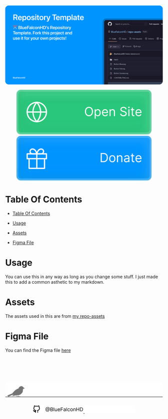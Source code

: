 <p align="center">
  <img src="https://github.com/BlueFalconHD/repo-assets/blob/main/repos/repo-template/repo-template-header.png?raw=true" alt-text="Repository Template - Fork this and use it for your own projects!">
</p>
<p align="center">
    <a href="https://google.com" title="Doesn't actually lead to a site."><img src="https://raw.githubusercontent.com/BlueFalconHD/repo-assets/6d23d4d07ce3194b9e01105ebf2d9ca3b9e4e95c/Button%20Success.svg"></a>
    <a margin="5px" href="https://google.com" title="Doesn't actually lead to a site."><img src="https://raw.githubusercontent.com/BlueFalconHD/repo-assets/6d23d4d07ce3194b9e01105ebf2d9ca3b9e4e95c/Button%20Blue.svg"></a>
</p>

# Table Of Contents

- [Table Of Contents](#table-of-contents)

- [Usage](#usage)

- [Assets](#assets)

- [Figma File](#figma-file)

# Usage

You can use this in any way as long as you change some stuff. I just made this to add a common asthetic to my markdown.

# Assets

The assets used in this are from [my repo-assets](https://github.com/bluefalconhd/repo-assets)

# Figma File

You can find the Figma file [here](https://github.com/BlueFalconHD/repo-assets/blob/main/repos/repo-template/header.fig)


<br><br><br><br>



<p align="center">
  <img src="https://github.com/BlueFalconHD/repo-assets/blob/main/divider-decor.png?raw=true">
</p>




<p align="center">
  <a href="https://github.com/bluefalconhd/#gh-light-mode-only">
    <img src="https://github.com/BlueFalconHD/repo-assets/blob/main/LightProfile.png?raw=true" alt-text="">
  </a>
  <a href="https://github.com/bluefalconhd/#gh-dark-mode-only">
    <img src="https://github.com/BlueFalconHD/repo-assets/blob/main/DarkProfile.png?raw=true" alt-text="">
  </a>
</p>
